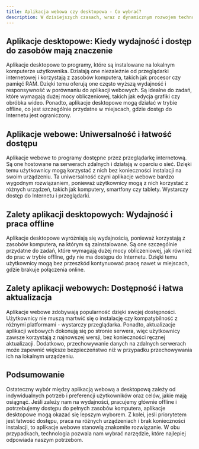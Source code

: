 ```yaml
---
title: Aplikacja webowa czy desktopowa - Co wybrać?
description: W dzisiejszych czasach, wraz z dynamicznym rozwojem technologii, wybór pomiędzy aplikacją webową a desktopową może stwarzać pewne dylematy dla twórców oraz użytkowników. Oba rodzaje aplikacji mają swoje własne zalety i wady, dlatego warto dokładnie przyjrzeć się temu wyborowi.
---
```


## Aplikacje desktopowe: Kiedy wydajność i dostęp do zasobów mają znaczenie
Aplikacje desktopowe to programy, które są instalowane na lokalnym komputerze użytkownika. Działają one niezależnie od przeglądarki internetowej i korzystają z zasobów komputera, takich jak procesor czy pamięć RAM. Dzięki temu oferują one często wyższą wydajność i responsywność w porównaniu do aplikacji webowych. Są idealne do zadań, które wymagają dużej mocy obliczeniowej, takich jak edycja grafiki czy obróbka wideo. Ponadto, aplikacje desktopowe mogą działać w trybie offline, co jest szczególnie przydatne w miejscach, gdzie dostęp do Internetu jest ograniczony.
## Aplikacje webowe: Uniwersalność i łatwość dostępu
Aplikacje webowe to programy dostępne przez przeglądarkę internetową. Są one hostowane na serwerach zdalnych i działają w oparciu o sieć. Dzięki temu użytkownicy mogą korzystać z nich bez konieczności instalacji na swoim urządzeniu. Ta uniwersalność czyni aplikacje webowe bardzo wygodnym rozwiązaniem, ponieważ użytkownicy mogą z nich korzystać z różnych urządzeń, takich jak komputery, smartfony czy tablety. Wystarczy dostęp do Internetu i przeglądarki.
## Zalety aplikacji desktopowych: Wydajność i praca offline
Aplikacje desktopowe wyróżniają się wydajnością, ponieważ korzystają z zasobów komputera, na którym są zainstalowane. Są one szczególnie przydatne do zadań, które wymagają dużej mocy obliczeniowej, jak również do prac w trybie offline, gdy nie ma dostępu do Internetu. Dzięki temu użytkownicy mogą bez przeszkód kontynuować pracę nawet w miejscach, gdzie brakuje połączenia online.
## Zalety aplikacji webowych: Dostępność i łatwa aktualizacja
Aplikacje webowe zdobywają popularność dzięki swojej dostępności. Użytkownicy nie muszą martwić się o instalację czy kompatybilność z różnymi platformami - wystarczy przeglądarka. Ponadto, aktualizacje aplikacji webowych dokonują się po stronie serwera, więc użytkownicy zawsze korzystają z najnowszej wersji, bez konieczności ręcznej aktualizacji. Dodatkowo, przechowywanie danych na zdalnych serwerach może zapewnić większe bezpieczeństwo niż w przypadku przechowywania ich na lokalnym urządzeniu.
## Podsumowanie
Ostateczny wybór między aplikacją webową a desktopową zależy od indywidualnych potrzeb i preferencji użytkowników oraz celów, jakie mają osiągnąć. Jeśli zależy nam na wydajności, pracujemy głównie offline i potrzebujemy dostępu do pełnych zasobów komputera, aplikacje desktopowe mogą okazać się lepszym wyborem. Z kolei, jeśli priorytetem jest łatwość dostępu, praca na różnych urządzeniach i brak konieczności instalacji, to aplikacje webowe stanowią znakomite rozwiązanie. W obu przypadkach, technologia pozwala nam wybrać narzędzie, które najlepiej odpowiada naszym potrzebom.
